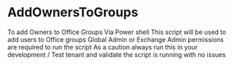 # AddOwnersToGroups
To add Owners to Office Groups Via Power shell
This script will be used to add users to Office groups
Global Admin or Exchange Admin permissions are required to run the script
As a caution always run this in your development / Test tenant and validate the script is running with no issues
